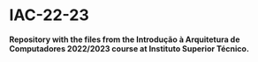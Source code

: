 # IAC-22-23

**Repository with the files from the Introdução à Arquitetura de Computadores 2022/2023 course at Instituto Superior Técnico.**
